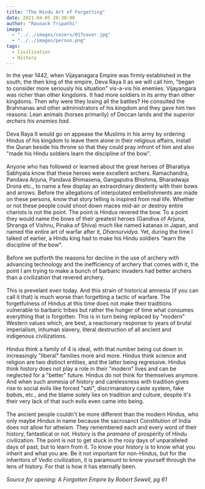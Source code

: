 ```yaml
---
title: "The Hindu Art of Forgetting"
date: 2021-04-05 20:30:00
author: "Raunack Tripathi"
image:
  - "../../images/covers/017cover.jpg"
  - "../../images/person.png"
tags:
  - Civilization
  - History
---
```


In the year 1442, when Vijayanagara Empire was firmly established in the south, the then king of the empire, Deva Raya II as we will call him, "began to consider more seriously his situation" vis-a-vis his enemies. Vijayangara was richer than other kingdoms. It had more soldiers in its army than other kingdoms. Then why were they losing all the battles? He consulted the Brahmanas and other administrators of his kingdom and they gave him two reasons: Lean animals (horses primarily) of Deccan lands and <em>the superior archers his enemies had</em>.
<br><br>
Deva Raya II would go on appease the Muslims in his army by ordering Hindus of his kingdom to leave them alone in their religious affairs, install the Quran beside his throne so that they could pray infront of him and also "made his Hindu soldiers learn the discipline of the bow".
<br><br>
Anyone who has followed or learned about the great heroes of Bharatiya Sabhyata know that these heroes were excellent archers. Ramachandra, Pandava Arjuna, Pandava Bhimasena, Gangaputra Bhishma, Bharadwaja Drona etc., to name a few display an extraordinary dexterity with their bows and arrows. Before the allegations of interpolated embellishments are made on these persons, know that story telling is inspired from real life. Whether or not these people could shoot down maces mid-air or destroy entire chariots is not the point. The point is Hindus revered the bow. To a point they would name the bows of their greatest heroes (Gandiva of Arjuna, Shranga of Vishnu, Pinaka of Shiva) much like named katanas in Japan, and named the entire art of warfar after it, <em>Dharnurvidya</em>. Yet, during the time I talked of earlier, a Hindu king had to make his Hindu soldiers "learn the discipline of the bow".
<br><br>
Before we putforth the reasons for decline in the use of archery with advancing technology and the inefficiency of archery that comes with it, the point I am trying to make a bunch of barbaric invaders had better archers than a civilization that revered archery.
<br><br>
This is prevelant even today. And this strain of historical amnesia (if you can call it that) is much worse than forgetting a tactic of warfare. The forgetfulness of Hindus at this time does not make their traditions vulnerable to barbaric tribes but rather the hunger of time what consumes everything that is forgotten. This is in turn being replaced by "modern" Western values which, are best, a reactionary response to years of brutal imperialism, inhuman slavery, literal destruction of all ancient and indigenous civilizations.
<br><br>
Hindus think a family of 4 is ideal, with that number being cut down in increasingly "liberal" families more and more. Hindus think science and religion are two distinct entities, and the latter being regressive. Hindus think history does not play a role in their "modern" lives and can be neglected for a "better" future. Hindus do not think for themselves anymore. And when such anmesia of history and carelessness with tradition gives rise to social evils like forced "sati", discrimanatory caste system, fake <em>baba</em>s, etc., and the blame solely lies on tradition and culture, despite it's their very lack of that such evils even came into being.
<br><br>
The ancient people couldn't be more different than the modern Hindus, who only maybe Hindus in name because the sacrosanct Constitution of India does not allow for atheism. They remembered each and every word of their history, fantastical or not. History is the <em>pramana</em> of prosperity of Hindu civilization. The point is not to get stuck in the rosy days of unparalleled days of past, but to learn from it. To know your history is to know what you inherit and what you are. Be it not important for non-Hindus, but for the inheritors of Vedic civilization, it is paramount to know yourself through the lens of history. For that is how it has eternally been.
<br><br>
<em>Source for opening: A Forgotten Empire by Robert Sewell, pg 61</em>